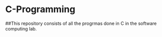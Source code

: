 # C-Programming
##This repository consists of all the progrmas done in C in the software computing lab.
